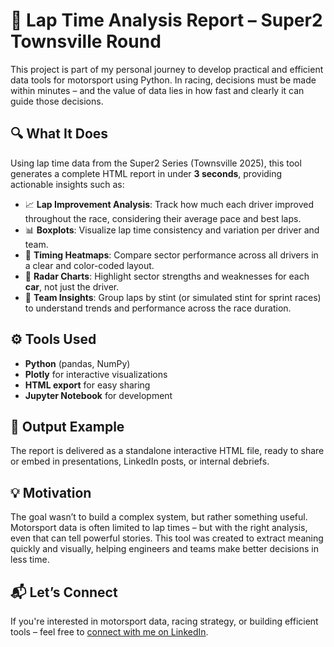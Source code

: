 # 🏁 Lap Time Analysis Report – Super2 Townsville Round

This project is part of my personal journey to develop practical and efficient data tools for motorsport using Python. In racing, decisions must be made within minutes – and the value of data lies in how fast and clearly it can guide those decisions.

## 🔍 What It Does

Using lap time data from the Super2 Series (Townsville 2025), this tool generates a complete HTML report in under **3 seconds**, providing actionable insights such as:

- 📈 **Lap Improvement Analysis**: Track how much each driver improved throughout the race, considering their average pace and best laps.
- 📊 **Boxplots**: Visualize lap time consistency and variation per driver and team.
- 📐 **Timing Heatmaps**: Compare sector performance across all drivers in a clear and color-coded layout.
- 📍 **Radar Charts**: Highlight sector strengths and weaknesses for each **car**, not just the driver.
- 🧠 **Team Insights**: Group laps by stint (or simulated stint for sprint races) to understand trends and performance across the race duration.

## ⚙️ Tools Used

- **Python** (pandas, NumPy)
- **Plotly** for interactive visualizations
- **HTML export** for easy sharing
- **Jupyter Notebook** for development

## 🧪 Output Example

The report is delivered as a standalone interactive HTML file, ready to share or embed in presentations, LinkedIn posts, or internal debriefs.

## 💡 Motivation

The goal wasn’t to build a complex system, but rather something useful. Motorsport data is often limited to lap times – but with the right analysis, even that can tell powerful stories. This tool was created to extract meaning quickly and visually, helping engineers and teams make better decisions in less time.


## 📬 Let’s Connect

If you're interested in motorsport data, racing strategy, or building efficient tools – feel free to [connect with me on LinkedIn](https://www.linkedin.com/in/fernando-michelini-36527989/).

